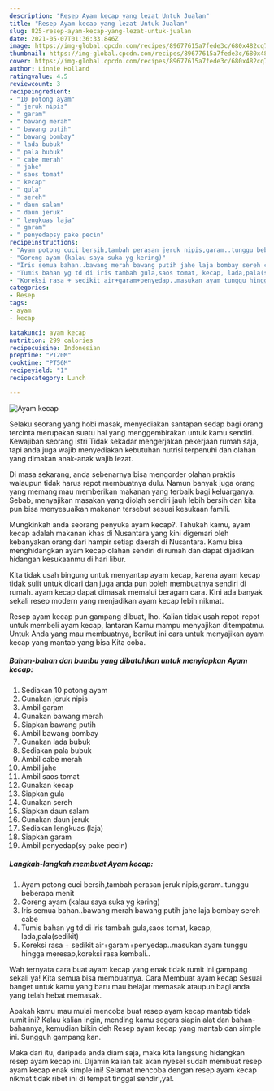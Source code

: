```yaml
---
description: "Resep Ayam kecap yang lezat Untuk Jualan"
title: "Resep Ayam kecap yang lezat Untuk Jualan"
slug: 825-resep-ayam-kecap-yang-lezat-untuk-jualan
date: 2021-05-07T01:36:33.846Z
image: https://img-global.cpcdn.com/recipes/89677615a7fede3c/680x482cq70/ayam-kecap-foto-resep-utama.jpg
thumbnail: https://img-global.cpcdn.com/recipes/89677615a7fede3c/680x482cq70/ayam-kecap-foto-resep-utama.jpg
cover: https://img-global.cpcdn.com/recipes/89677615a7fede3c/680x482cq70/ayam-kecap-foto-resep-utama.jpg
author: Linnie Holland
ratingvalue: 4.5
reviewcount: 3
recipeingredient:
- "10 potong ayam"
- " jeruk nipis"
- " garam"
- " bawang merah"
- " bawang putih"
- " bawang bombay"
- " lada bubuk"
- " pala bubuk"
- " cabe merah"
- " jahe"
- " saos tomat"
- " kecap"
- " gula"
- " sereh"
- " daun salam"
- " daun jeruk"
- " lengkuas laja"
- " garam"
- " penyedapsy pake pecin"
recipeinstructions:
- "Ayam potong cuci bersih,tambah perasan jeruk nipis,garam..tunggu beberapa menit"
- "Goreng ayam (kalau saya suka yg kering)"
- "Iris semua bahan..bawang merah bawang putih jahe laja bombay sereh cabe"
- "Tumis bahan yg td di iris tambah gula,saos tomat, kecap, lada,pala(sedikit)"
- "Koreksi rasa + sedikit air+garam+penyedap..masukan ayam tunggu hingga meresap,koreksi rasa kembali.."
categories:
- Resep
tags:
- ayam
- kecap

katakunci: ayam kecap 
nutrition: 299 calories
recipecuisine: Indonesian
preptime: "PT20M"
cooktime: "PT56M"
recipeyield: "1"
recipecategory: Lunch

---
```



![Ayam kecap](https://img-global.cpcdn.com/recipes/89677615a7fede3c/680x482cq70/ayam-kecap-foto-resep-utama.jpg)

Selaku seorang yang hobi masak, menyediakan santapan sedap bagi orang tercinta merupakan suatu hal yang menggembirakan untuk kamu sendiri. Kewajiban seorang istri Tidak sekadar mengerjakan pekerjaan rumah saja, tapi anda juga wajib menyediakan kebutuhan nutrisi terpenuhi dan olahan yang dimakan anak-anak wajib lezat.

Di masa  sekarang, anda sebenarnya bisa mengorder olahan praktis walaupun tidak harus repot membuatnya dulu. Namun banyak juga orang yang memang mau memberikan makanan yang terbaik bagi keluarganya. Sebab, menyajikan masakan yang diolah sendiri jauh lebih bersih dan kita pun bisa menyesuaikan makanan tersebut sesuai kesukaan famili. 



Mungkinkah anda seorang penyuka ayam kecap?. Tahukah kamu, ayam kecap adalah makanan khas di Nusantara yang kini digemari oleh kebanyakan orang dari hampir setiap daerah di Nusantara. Kamu bisa menghidangkan ayam kecap olahan sendiri di rumah dan dapat dijadikan hidangan kesukaanmu di hari libur.

Kita tidak usah bingung untuk menyantap ayam kecap, karena ayam kecap tidak sulit untuk dicari dan juga anda pun boleh membuatnya sendiri di rumah. ayam kecap dapat dimasak memalui beragam cara. Kini ada banyak sekali resep modern yang menjadikan ayam kecap lebih nikmat.

Resep ayam kecap pun gampang dibuat, lho. Kalian tidak usah repot-repot untuk membeli ayam kecap, lantaran Kamu mampu menyajikan ditempatmu. Untuk Anda yang mau membuatnya, berikut ini cara untuk menyajikan ayam kecap yang mantab yang bisa Kita coba.

<!--inarticleads1-->

##### Bahan-bahan dan bumbu yang dibutuhkan untuk menyiapkan Ayam kecap:

1. Sediakan 10 potong ayam
1. Gunakan  jeruk nipis
1. Ambil  garam
1. Gunakan  bawang merah
1. Siapkan  bawang putih
1. Ambil  bawang bombay
1. Gunakan  lada bubuk
1. Sediakan  pala bubuk
1. Ambil  cabe merah
1. Ambil  jahe
1. Ambil  saos tomat
1. Gunakan  kecap
1. Siapkan  gula
1. Gunakan  sereh
1. Siapkan  daun salam
1. Gunakan  daun jeruk
1. Sediakan  lengkuas (laja)
1. Siapkan  garam
1. Ambil  penyedap(sy pake pecin)




<!--inarticleads2-->

##### Langkah-langkah membuat Ayam kecap:

1. Ayam potong cuci bersih,tambah perasan jeruk nipis,garam..tunggu beberapa menit
1. Goreng ayam (kalau saya suka yg kering)
1. Iris semua bahan..bawang merah bawang putih jahe laja bombay sereh cabe
1. Tumis bahan yg td di iris tambah gula,saos tomat, kecap, lada,pala(sedikit)
1. Koreksi rasa + sedikit air+garam+penyedap..masukan ayam tunggu hingga meresap,koreksi rasa kembali..




Wah ternyata cara buat ayam kecap yang enak tidak rumit ini gampang sekali ya! Kita semua bisa membuatnya. Cara Membuat ayam kecap Sesuai banget untuk kamu yang baru mau belajar memasak ataupun bagi anda yang telah hebat memasak.

Apakah kamu mau mulai mencoba buat resep ayam kecap mantab tidak rumit ini? Kalau kalian ingin, mending kamu segera siapin alat dan bahan-bahannya, kemudian bikin deh Resep ayam kecap yang mantab dan simple ini. Sungguh gampang kan. 

Maka dari itu, daripada anda diam saja, maka kita langsung hidangkan resep ayam kecap ini. Dijamin kalian tak akan nyesel sudah membuat resep ayam kecap enak simple ini! Selamat mencoba dengan resep ayam kecap nikmat tidak ribet ini di tempat tinggal sendiri,ya!.

